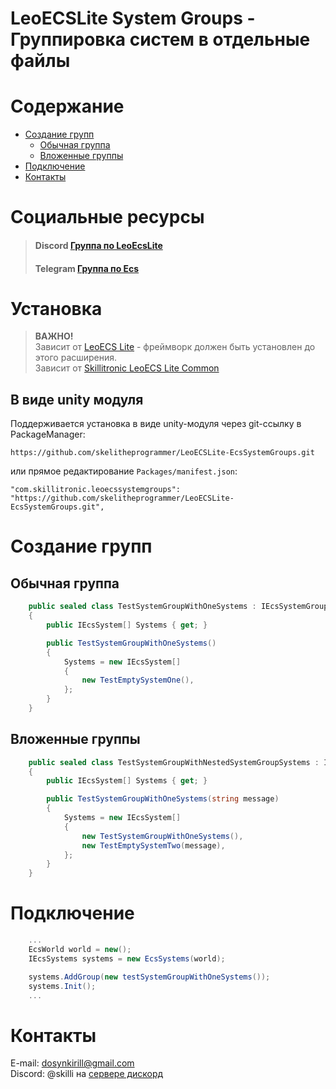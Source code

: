 # LeoECSLite System Groups - Группировка систем в отдельные файлы

# Содержание

* [Создание групп](#Создание-групп)
    * [Обычная группа](#Обычная-группа)
    * [Вложенные группы](#Вложенные-группы)
* [Подключение](#Подключение)
* [Контакты](#Контакты)

# Социальные ресурсы

> #### Discord [Группа по LeoEcsLite](https://discord.gg/5GZVde6)
> #### Telegram [Группа по Ecs](https://t.me/ecschat)

# Установка

> **ВАЖНО!**
> <br> Зависит от [LeoECS Lite](https://github.com/Leopotam/ecslite) - фреймворк должен быть установлен до этого расширения.
> <br> Зависит от [Skillitronic LeoECS Lite Common](https://github.com/skelitheprogrammer/Skillitronic-LeoECSLite-Common) 

## В виде unity модуля

Поддерживается установка в виде unity-модуля через git-ссылку в PackageManager:

```
https://github.com/skelitheprogrammer/LeoECSLite-EcsSystemGroups.git
```

или прямое редактирование `Packages/manifest.json`:

```
"com.skillitronic.leoecssystemgroups": "https://github.com/skelitheprogrammer/LeoECSLite-EcsSystemGroups.git",
```

# Создание групп

## Обычная группа

```c#
    public sealed class TestSystemGroupWithOneSystems : IEcsSystemGroup
    {
        public IEcsSystem[] Systems { get; }

        public TestSystemGroupWithOneSystems()
        {
            Systems = new IEcsSystem[]
            {
                new TestEmptySystemOne(),
            };
        }
    }
```

## Вложенные группы

```c#
    public sealed class TestSystemGroupWithNestedSystemGroupSystems : IEcsSystemGroup
    {
        public IEcsSystem[] Systems { get; }

        public TestSystemGroupWithOneSystems(string message)
        {
            Systems = new IEcsSystem[]
            {
                new TestSystemGroupWithOneSystems(),
                new TestEmptySystemTwo(message),
            };
        }
    }
```

# Подключение

```c#
    ...
    EcsWorld world = new();
    IEcsSystems systems = new EcsSystems(world);

    systems.AddGroup(new testSystemGroupWithOneSystems());
    systems.Init();
    ...
```

# Контакты

E-mail: dosynkirill@gmail.com </br>
Discord: @skilli на [сервере дискорд](#Социальные-ресурсы)
